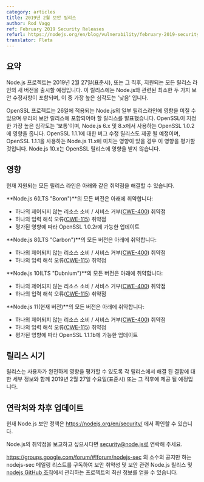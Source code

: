 ```yaml
---
category: articles
title: 2019년 2월 보안 릴리스
author: Rod Vagg
ref: February 2019 Security Releases
refurl: https://nodejs.org/en/blog/vulnerability/february-2019-security-releases
translator: Fleta
---
```


<!--
## Summary

The Node.js project will release new versions of all supported release lines on, or shortly after, Wednesday, February 27th, 2019 UTC. These releases will incorporate at least two security fixes specific to Node.js, the highest severity of which is 'low'.

The OpenSSL project has announced [releases](https://mta.openssl.org/pipermail/openssl-announce/2019-February/000145.html) for the 26th which may impact some release lines of Node.js and require inclusion in our security releases. The highest severity indicated by OpenSSL is ['moderate'](https://www.openssl.org/policies/secpolicy.html#moderate) and impacts OpenSSL 1.0.2 which is used by Node.js 6.x and 8.x. A bug-fix release for OpenSSL 1.1.1 will also be made available and we will assess the impact, if any, on Node.js 11.x which uses this version. Node.js 10.x will not be impacted by the OpenSSL releases.
-->

## 요약 

Node.js 프로젝트는 2019년 2월 27일(표준시), 또는 그 직후, 지원되는 모든 릴리스 라인의 새 버전을 출시할 예정입니다. 이 릴리스에는 Node.js와 관련된 최소한 두 가지 보안 수정사항이 포함되며, 이 중 가장 높은 심각도는 '낮음' 입니다. 

OpenSSL 프로젝트는 26일에 적용되는 Node.js의 일부 릴리스라인에 영향을 미칠 수 있으며 우리의 보안 릴리스에 포함되어야 할 릴리스를 발표했습니다. OpenSSL이 지정한 가장 높은 심각도는 '보통'이며, Node.js 6.x 및 8.x에서 사용하는 OpenSSL 1.0.2에 영향을 줍니다. OpenSSL 1.1.1에 대한 버그 수정 릴리스도 제공 될 예정이며, OpenSSL 1.1.1을 사용하는 Node.js 11.x에 미치는 영향이 있을 경우 이 영향을 평가할 것입니다. Node.js 10.x는 OpenSSL 릴리스에 영향을 받지 않습니다.

<!--
## Impact

Releases for all actively supported release lines will be made available to fix the following vulnerabilities.

All versions of **Node.js 6 (LTS "Boron")** are vulnerable to:
  * 1 Uncontrolled Resource Consumption / Denial of Service ([CWE-400](https://cwe.mitre.org/data/definitions/400.html)) vulnerability
  * 1 Misinterpretation of Input ([CWE-115](https://cwe.mitre.org/data/definitions/115.html)) vulnerability
  * Possible update to OpenSSL 1.0.2r depending on assessed impact

All versions of **Node.js 8 (LTS "Carbon")** are vulnerable to:
  * 1 Uncontrolled Resource Consumption / Denial of Service ([CWE-400](https://cwe.mitre.org/data/definitions/400.html)) vulnerability
  * 1 Misinterpretation of Input ([CWE-115](https://cwe.mitre.org/data/definitions/115.html)) vulnerability
  * Possible update to OpenSSL 1.0.2r depending on assessed impact

All versions of **Node.js 10 (LTS "Dubnium")** are vulnerable to:
  * 1 Uncontrolled Resource Consumption / Denial of Service ([CWE-400](https://cwe.mitre.org/data/definitions/400.html)) vulnerability
  * 1 Misinterpretation of Input ([CWE-115](https://cwe.mitre.org/data/definitions/115.html)) vulnerability

All versions of **Node.js 11 (Current)** are vulnerable to:
  * 1 Uncontrolled Resource Consumption / Denial of Service ([CWE-400](https://cwe.mitre.org/data/definitions/400.html)) vulnerability
  * 1 Misinterpretation of Input ([CWE-115](https://cwe.mitre.org/data/definitions/115.html)) vulnerability
  * Possible update to OpenSSL 1.1.1b depending on assessed impact
-->

## 영향

현재 지원되는 모든 릴리스 라인은 아래와 같은 취약점을 해결할 수 있습니다.

**Node.js 6(LTS "Boron")**의 모든 버전은 아래에 취약합니다:
  * 하나의 제어되지 않는 리소스 소비 / 서비스 거부([CWE-400](https://cwe.mitre.org/data/definitions/400.html)) 취약점
  * 하나의 입력 해석 오류([CWE-115](https://cwe.mitre.org/data/definitions/115.html)) 취약점
  * 평가된 영향에 따라 OpenSSL 1.0.2r에 가능한 업데이트

**Node.js 8(LTS "Carbon")**의 모든 버전은 아래에 취약합니다:
  * 하나의 제어되지 않는 리소스 소비 / 서비스 거부([CWE-400](https://cwe.mitre.org/data/definitions/400.html)) 취약점
  * 하나의 입력 해석 오류([CWE-115](https://cwe.mitre.org/data/definitions/115.html)) 취약점

**Node.js 10(LTS "Dubnium")**의 모든 버전은 아래에 취약합니다:
  * 하나의 제어되지 않는 리소스 소비 / 서비스 거부([CWE-400](https://cwe.mitre.org/data/definitions/400.html)) 취약점
  * 하나의 입력 해석 오류([CWE-115](https://cwe.mitre.org/data/definitions/115.html)) 취약점

**Node.js 11(현재 버전)**의 모든 버전은 아래에 취약합니다:
  * 하나의 제어되지 않는 리소스 소비 / 서비스 거부([CWE-400](https://cwe.mitre.org/data/definitions/400.html)) 취약점
  * 하나의 입력 해석 오류([CWE-115](https://cwe.mitre.org/data/definitions/115.html)) 취약점
  * 평가된 영향에 따라 OpenSSL 1.1.1b에 가능한 업데이트

<!--
## Release timing

Releases will be available at, or shortly after, Wednesday, February 27th, 2019 UTC, along with disclosure of the details for the flaws addressed in each release in order to allow for complete impact assessment by users.
-->

## 릴리스 시기

릴리스는 사용자가 완전하게 영향을 평가할 수 있도록 각 릴리스에서 해결 된 결함에 대한 세부 정보와 함께 2019년 2월 27일 수요일(표준시) 또는 그 직후에 제공 될 예정입니다.

<!--
## Contact and future updates

The current Node.js security policy can be found at https://nodejs.org/en/security/.

Please contact security@nodejs.org if you wish to report a vulnerability in Node.js.

Subscribe to the low-volume announcement-only nodejs-sec mailing list at https://groups.google.com/forum/#!forum/nodejs-sec to stay up to date on security vulnerabilities and security-related releases of Node.js and the projects maintained in the [nodejs GitHub organization](https://github.com/nodejs/).
-->

## 연락처와 차후 업데이트

현재 Node.js 보안 정책은 https://nodejs.org/en/security/ 에서 확인할 수 있습니다.

Node.js의 취약점을 보고하고 싶으시다면 security@node.js로 연락해 주세요.

https://groups.google.com/forum/#!forum/nodejs-sec 의 소수의 공지만 하는 nodejs-sec 메일링 리스트를 구독하여 보안 취약성 및 보안 관련 Node.js 릴리스 및 [nodejs GitHub 조직](https://github.com/nodejs/)에서 관리하는 프로젝트의 최신 정보를 얻을 수 있습니다.